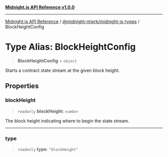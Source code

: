 [**Midnight.js API Reference v1.0.0**](../../../README.md)

***

[Midnight.js API Reference](../../../packages.md) / [@midnight-ntwrk/midnight-js-types](../README.md) / BlockHeightConfig

# Type Alias: BlockHeightConfig

> **BlockHeightConfig** = `object`

Starts a contract state stream at the given block height.

## Properties

### blockHeight

> `readonly` **blockHeight**: `number`

The block height indicating where to begin the state stream.

***

### type

> `readonly` **type**: `"blockHeight"`
